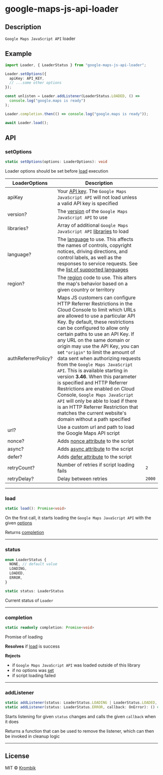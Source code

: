 # google-maps-js-api-loader

## Description

`Google Maps JavaScript API` loader

## Example

```ts
import Loader, { LoaderStatus } from "google-maps-js-api-loader";

Loader.setOptions({
  apiKey: API_KEY,
  // ...some other options
});

const unlisten = Loader.addListener(LoaderStatus.LOADED, () =>
  console.log("google.maps is ready")
);

Loader.completion.then(() => console.log("google.maps is ready"));

await Loader.load();
```

## API

### setOptions

```ts
static setOptions(options: LoaderOptions): void
```

Loader options should be set before [load](#load) execution

| LoaderOptions       | Description                                                                                                                                                                                                                                                                                                                                                                                                                                                                                                                                                                                                                                                                                                                                         |        |
| ------------------- | --------------------------------------------------------------------------------------------------------------------------------------------------------------------------------------------------------------------------------------------------------------------------------------------------------------------------------------------------------------------------------------------------------------------------------------------------------------------------------------------------------------------------------------------------------------------------------------------------------------------------------------------------------------------------------------------------------------------------------------------------- | ------ |
| apiKey              | Your [API key](https://developers.google.com/maps/documentation/javascript/get-api-key). The `Google Maps JavaScript API` will not load unless a valid API key is specified                                                                                                                                                                                                                                                                                                                                                                                                                                                                                                                                                                         |        |
| version?            | The [version](https://developers.google.com/maps/documentation/javascript/versions) of the `Google Maps JavaScript API` to use                                                                                                                                                                                                                                                                                                                                                                                                                                                                                                                                                                                                                      |        |
| libraries?          | Array of additional `Google Maps JavaScript API` [libraries](https://developers.google.com/maps/documentation/javascript/libraries) to load                                                                                                                                                                                                                                                                                                                                                                                                                                                                                                                                                                                                         |        |
| language?           | The [language](https://developers.google.com/maps/documentation/javascript/localization) to use. This affects the names of controls, copyright notices, driving directions, and control labels, as well as the responses to service requests. See the [list of supported languages](https://developers.google.com/maps/faq#languagesupport)                                                                                                                                                                                                                                                                                                                                                                                                         |        |
| region?             | The [region](https://developers.google.com/maps/documentation/javascript/localization#Region) code to use. This alters the map's behavior based on a given country or territory                                                                                                                                                                                                                                                                                                                                                                                                                                                                                                                                                                     |        |
| authReferrerPolicy? | Maps JS customers can configure HTTP Referrer Restrictions in the Cloud Console to limit which URLs are allowed to use a particular API Key. By default, these restrictions can be configured to allow only certain paths to use an API Key. If any URL on the same domain or origin may use the API Key, you can set `"origin"` to limit the amount of data sent when authorizing requests from the `Google Maps JavaScript API`. This is available starting in version **3.46**. When this parameter is specified and HTTP Referrer Restrictions are enabled on Cloud Console, `Google Maps JavaScript API` will only be able to load if there is an HTTP Referrer Restriction that matches the current website's domain without a path specified |        |
| url?                | Use a custom url and path to load the Google Maps API script                                                                                                                                                                                                                                                                                                                                                                                                                                                                                                                                                                                                                                                                                        |        |
| nonce?              | Adds [nonce attribute](https://developer.mozilla.org/en-US/docs/Web/HTML/Element/script#attr-nonce) to the script                                                                                                                                                                                                                                                                                                                                                                                                                                                                                                                                                                                                                                   |        |
| async?              | Adds [async attribute](https://developer.mozilla.org/en-US/docs/Web/HTML/Element/script#attr-async) to the script                                                                                                                                                                                                                                                                                                                                                                                                                                                                                                                                                                                                                                   |        |
| defer?              | Adds [defer attribute](https://developer.mozilla.org/en-US/docs/Web/HTML/Element/script#attr-defer) to the script                                                                                                                                                                                                                                                                                                                                                                                                                                                                                                                                                                                                                                   |        |
| retryCount?         | Number of retries if script loading fails                                                                                                                                                                                                                                                                                                                                                                                                                                                                                                                                                                                                                                                                                                           | `2`    |
| retryDelay?         | Delay between retries                                                                                                                                                                                                                                                                                                                                                                                                                                                                                                                                                                                                                                                                                                                               | `2000` |

---

### load

```ts
static load(): Promise<void>
```

On the first call, it starts loading the `Google Maps JavaScript API` with the given [options](#setoptions)

Returns ‎[completion](#completion)

---

### status

```ts
enum LoaderStatus {
  NONE, // default value
  LOADING,
  LOADED,
  ERROR,
}

static status: LoaderStatus
```

Current status of `Loader`

---

### completion

```ts
static readonly completion: Promise<void>
```

Promise of loading

**Resolves** if [load](#load) is success

**Rejects**

- if `Google Maps JavaScript API` was loaded outside of this library
- if no options was [set](#setoptions)
- if script loading failed

---

### addListener

```ts
static addListener(status: LoaderStatus.LOADING | LoaderStatus.LOADED, callback: () => void): () => void;
static addListener(status: LoaderStatus.ERROR, callback: OnError): () => void;
```

Starts listening for given `status` changes and calls the given `callback` when it does

Returns a function that can be used to remove the listener, which can then be invoked in cleanup logic

---

## License

MIT © [Krombik](https://github.com/Krombik)
